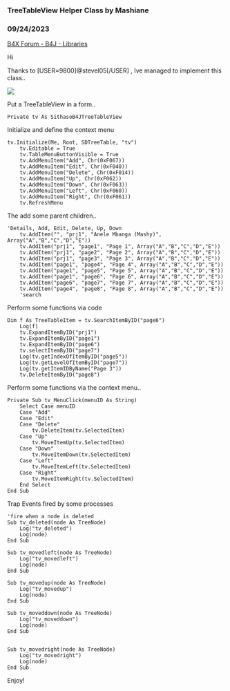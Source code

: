 ### TreeTableView Helper Class by Mashiane
### 09/24/2023
[B4X Forum - B4J - Libraries](https://www.b4x.com/android/forum/threads/153212/)

Hi  
  
Thanks to [USER=9800]@stevel05[/USER] , Ive managed to implement this class..  
  
![](https://www.b4x.com/android/forum/attachments/146286)  
  
Put a TreeTableView in a form..  
  

```B4X
Private tv As SithasoB4JTreeTableView
```

  
  
Initialize and define the context menu  
  

```B4X
tv.Initialize(Me, Root, SDTreeTable, "tv")  
    tv.Editable = True  
    tv.TableMenuButtonVisible = True  
    tv.AddMenuItem("Add", Chr(0xF067))  
    tv.AddMenuItem("Edit", Chr(0xF040))  
    tv.AddMenuItem("Delete", Chr(0xF014))  
    tv.AddMenuItem("Up", Chr(0xF062))  
    tv.AddMenuItem("Down", Chr(0xF063))  
    tv.AddMenuItem("Left", Chr(0xF060))  
    tv.AddMenuItem("Right", Chr(0xF061))  
    tv.RefreshMenu
```

  
  
The add some parent children..  
  

```B4X
'Details, Add, Edit, Delete, Up, Down  
    tv.AddItem("", "prj1", "Anele Mbanga (Mashy)", Array("A","B","C","D","E"))  
    tv.AddItem("prj1", "page1", "Page 1", Array("A","B","C","D","E"))  
    tv.AddItem("prj1", "page2", "Page 2", Array("A","B","C","D","E"))  
    tv.AddItem("prj1", "page3", "Page 3", Array("A","B","C","D","E"))  
    tv.AddItem("page1", "page4", "Page 4", Array("A","B","C","D","E"))  
    tv.AddItem("page1", "page5", "Page 5", Array("A","B","C","D","E"))  
    tv.AddItem("page1", "page6", "Page 6", Array("A","B","C","D","E"))  
    tv.AddItem("page6", "page7", "Page 7", Array("A","B","C","D","E"))  
    tv.AddItem("page4", "page8", "Page 8", Array("A","B","C","D","E"))  
    'search
```

  
  
Perform some functions via code  
  

```B4X
Dim f As TreeTableItem = tv.SearchItemByID("page6")  
    Log(f)  
    tv.ExpandItemByID("prj1")  
    tv.ExpandItemByID("page1")  
    tv.ExpandItemByID("page6")  
    tv.selectItemByID("page7")  
    Log(tv.getIndexOfItemByID("page5"))  
    Log(tv.getLevelOfItemByID("page7"))  
    Log(tv.getItemIDByName("Page 3"))  
    tv.DeleteItemByID("page8")
```

  
  
Perform some functions via the context menu..  
  

```B4X
Private Sub tv_MenuClick(menuID As String)  
    Select Case menuID  
    Case "Add"  
    Case "Edit"  
    Case "Delete"  
        tv.DeleteItem(tv.SelectedItem)  
    Case "Up"  
        tv.MoveItemUp(tv.SelectedItem)  
    Case "Down"  
        tv.MoveItemDown(tv.SelectedItem)  
    Case "Left"  
        tv.MoveItemLeft(tv.SelectedItem)  
    Case "Right"          
        tv.MoveItemRight(tv.SelectedItem)  
    End Select  
End Sub
```

  
  
Trap Events fired by some processes  
  

```B4X
'fire when a node is deleted  
Sub tv_deleted(node As TreeNode)  
    Log("tv_deleted")  
    Log(node)  
End Sub  
  
Sub tv_movedleft(node As TreeNode)  
    Log("tv_movedleft")  
    Log(node)  
End Sub  
  
Sub tv_movedup(node As TreeNode)  
    Log("tv_movedup")  
    Log(node)  
End Sub  
  
Sub tv_moveddown(node As TreeNode)  
    Log("tv_moveddown")  
    Log(node)  
End Sub  
  
  
Sub tv_movedright(node As TreeNode)  
    Log("tv_movedright")  
    Log(node)  
End Sub
```

  
  
Enjoy!